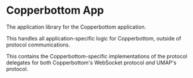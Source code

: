 # Copperbottom App
The application library for the Copperbottom application.

This handles all application-specific logic for Copperbottom, outside
of protocol communications.

This contains the Copperbottom-specific implementations of the protocol
delegates for both Copperbottom's WebSocket protocol _and_ UMAP's protocol.